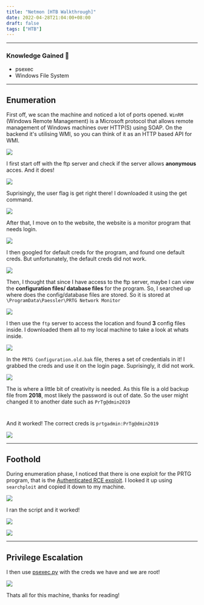 ```yaml
---
title: "Netmon [HTB Walkthrough]"
date: 2022-04-28T21:04:00+08:00
draft: false
tags: ["HTB"]
---
```


---

### Knowledge Gained 🙉
- psexec
- Windows File System


---

## Enumeration

First off, we scan the machine and noticed a lot of ports opened. `WinRM `(Windows Remote Management) is a Microsoft protocol that allows remote management of Windows machines over HTTP(S) using SOAP. On the backend it's utilising WMI, so you can think of it as an HTTP based API for WMI.

![](../../img/net1.png)

I first start off with the ftp server and check if the server allows **anonymous** acces. And it does!

![](../../img/net2.png)

Suprisingly, the user flag is get right there! I downloaded it using the get command.

![](../../img/net3.png)

After that, I move on to the website, the website is a monitor program that needs login.

![](../../img/net4.png)

I then googled for default creds for the program, and found one default creds. But unfortunately, the default creds did not work.

![](../../img/net6.png)

Then, I thought that since I have access to the ftp server, maybe I can view the **configuration files/ database files** for the program. So, I searched up where does the config/database files are stored. So it is stored at `\ProgramData\Paessler\PRTG Network Monitor`

![](../../img/net5.png)

I then use the `ftp` server to access the location and found **3** config files inside. I downloaded them all to my local machine to take a look at whats inside.

![](../../img/net7.png)

In the `PRTG Configuration.old.bak` file, theres a set of credentials in it! I grabbed the creds and use it on the login page. Suprisingly, it did not work.

![](../../img/net8.png)

The is where a little bit of creativity is needed. As this file is a old backup file from **2018**, most likely the password is out of date. So the user might changed it to another date such as `PrTg@dmin2019`
#
And it worked! The correct creds is `prtgadmin:PrTg@dmin2019`

![](../../img/net9.png)

---

## Foothold

During enumeration phase, I noticed that there is one exploit for the PRTG program, that is the [Authenticated RCE exploit](https://www.exploit-db.com/exploits/46527). I looked it up using `searchploit` and copied it down to my machine.

![](../../img/net10.png)

I ran the script and it worked!

![](../../img/net11.png)

![](../../img/net12.png)

---

## Privilege Escalation

I then use [psexec.py](https://www.infosecmatter.com/rce-on-windows-from-linux-part-1-impacket/) with the creds we have and we are root!

![](../../img/net13.png)

Thats all for this machine, thanks for reading!